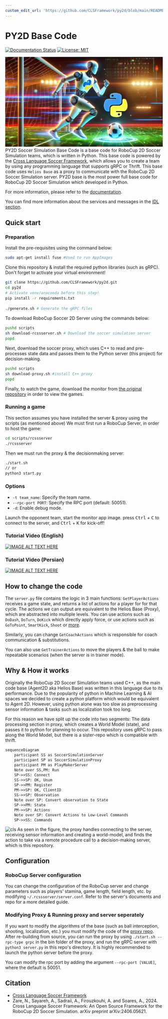 ```yaml
---
custom_edit_url: 'https://github.com/CLSFramework/py2d/blob/main/README.md'
---
```


# PY2D Base Code


[![Documentation Status](https://readthedocs.org/projects/clsframework/badge/?version=latest)](https://clsframework.github.io/docs/introduction/)
[![License: MIT](https://img.shields.io/badge/License-MIT-yellow.svg)](https://opensource.org/licenses/MIT)

![alt text](image.png)
PY2D Soccer Simulation Base Code is a base code for RoboCup 2D Soccer Simulation teams, which is written in Python.
This base code is powered by the [Cross Language Soccer Framework](https://arxiv.org/pdf/2406.05621), which allows you to create a team by using any programming language that supports gRPC or Thrift.
This base code uses `Helios Base` as a proxy to communicate with the RoboCup 2D Soccer Simulation server.
PY2D base is the most power full base code for RoboCup 2D Soccer Simulation which developed in Python.

For more information, please refer to the [documentation](https://clsframework.github.io/).

You can find more information about the services and messages in the [IDL section](../../3-idl/protobuf.md).

## Quick start

### Preparation

Install the pre-requisites using the command below:

``` Bash
sudo apt-get install fuse #Used to run AppImages
```

Clone this repository & install the required python libraries (such as gRPC). Don't forget to activate your virtual environment!

``` Bash
git clone https://github.com/CLSFramework/py2d.git
cd py2d
# Activate venv/anaconda before this step!
pip install -r requirements.txt

./generate.sh # Generate the gRPC files
```

To download RoboCup Soccer 2D Server using the commands below:

``` Bash
pushd scripts
sh download-rcssserver.sh # Download the soccer simulation server
popd
```

Next, download the soccer proxy, which uses C++ to read and pre-processes state data and passes them to the Python server (this project) for decision-making.

``` Bash
pushd scripts
sh download-proxy.sh #install C++ proxy
popd
```

Finally, to watch the game, download the monitor from [the original repository](https://github.com/rcsoccersim/rcssmonitor/releases) in order to view the games.

### Running a game

This section assumes you have installed the server & proxy using the scripts (as mentioned above)
We must first run a RoboCup Server, in order to host the game:

``` Bash
cd scripts/rcssserver
./rcssserver
```

Then we must run the proxy & the decisionmaking server:

``` Bash
./start.sh
// or
python3 start.py
```

### Options

- `-t team_name`: Specify the team name.
- `--rpc-port PORT`: Specify the RPC port (default: 50051).
- `-d`: Enable debug mode.


Launch the opponent team, start the monitor app image. press <kbd>Ctrl</kbd> + <kbd>C</kbd> to connect to the server, and <kbd>Ctrl</kbd> + <kbd>K</kbd> for kick-off!

### Tutorial Video (English)

[![IMAGE ALT TEXT HERE](https://img.youtube.com/vi/hH-5rkhiQHg/0.jpg)](https://www.youtube.com/watch?v=hH-5rkhiQHg)

### Tutorial Video (Persian)

[![IMAGE ALT TEXT HERE](https://img.youtube.com/vi/97YDEumcVWU/0.jpg)](https://www.youtube.com/watch?v=97YDEumcVWU&t=0s)

## How to change the code

The `server.py` file contains the logic in 3 main functions:
`GetPlayerActions` receives a game state, and returns a list of actions for a player for for that cycle.
The actions we can output are equivalent to the Helios Base (Proxy), which are abstracted into multiple levels.
You can use actions such as `DoDash`, `DoTurn`, `DoKick` which directly apply force, or use actions such as `GoToPoint`, `SmartKick`, `Shoot` or [more](https://clsframework.github.io/docs/idl/).

Similarly, you can change `GetCoachActions` which is responsible for coach communication & substitutions.

You can also use `GetTrainerActions` to move the players & the ball to make repeatable scenarios (when the server is in trainer mode).

## Why & How it works

Originally the RoboCup 2D Soccer Simulation teams used C++, as the main code base (Agent2D aka Helios Base) was written in this language due to its performance.
Due to the popularity of python in Machine Learning & AI spaces we decided to create a python platform which would be equivalent to Agent 2D.
However, using python alone was too slow as preprocessing sensor information & tasks such as localization took too long.

For this reason we have split up the code into two segments:
The data processing section in proxy, which creates a World Model (state), and passes it to python for planning to occur. This repository uses gRPC to pass along the World Model, but there is a sister-repo which is compatible with thrift.

```mermaid
sequenceDiagram
    participant SS as SoccerSimulationServer
    participant SP as SoccerSimulationProxy
    participant PM as PlayMakerServer
    Note over SS,PM: Run
    SP->>SS: Connect
    SS->>SP: OK, Unum
    SP->>PM: Register
    PM->>SP: OK, ClientID
    SS->>SP: Observation
    Note over SP: Convert observation to State
    SP->>PM: State
    PM->>SP: Actions
    Note over SP: Convert Actions to Low-Level Commands
    SP->>SS: Commands
```

![cls](https://github.com/user-attachments/assets/4daee216-1479-4acd-88f2-9e772b8c7837)
As seen in the figure, the proxy handles connecting to the server, receiving sensor information and creating a world-model, and finds the action to take via a remote procedure call to a decision-making server, which is this repository.

## Configuration

### RoboCup Server configuration

You can change the configuration of the RoboCup server and change parameters such as players' stamina, game length, field length, etc. by modifying `~/.rcssserver/server.conf`. Refer to the server's documents and repo for a more detailed guide.

### Modifying Proxy & Running proxy and server seperately

If you want to modify the algorithms of the base (such as ball interception, shooting, localization, etc.) you must modify the code of the [proxy repo](https://github.com/CLSFramework/soccer-simulation-proxy). After re-building from source, you can run the proxy by using `./start.sh --rpc-type grpc` in the bin folder of the proxy, and run the gRPC server with `python3 server.py` in this repo's directory. It is highly recommended to launch the python server before the proxy.

You can modify the rpc port by adding the argument `--rpc-port [VALUE]`, where the default is 50051.

## Citation

- [Cross Language Soccer Framework](https://arxiv.org/pdf/2406.05621)
- Zare, N., Sayareh, A., Sadraii, A., Firouzkouhi, A. and Soares, A., 2024. Cross Language Soccer Framework: An Open Source Framework for the RoboCup 2D Soccer Simulation. arXiv preprint arXiv:2406.05621.
